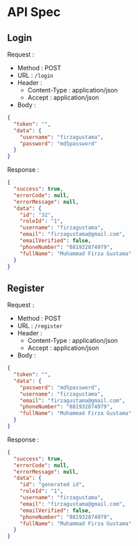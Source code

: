 # API Spec

## Login
Request :
- Method : POST
- URL : `/login`
- Header :
    - Content-Type : application/json
    - Accept : application/json
- Body : 
```json
{
  "token": "",
  "data": {
    "username": "firzagustama",
    "password": "md5password"
  }
}
```

Response :
```json
{
  "success": true,
  "errorCode": null,
  "errorMessage": null,
  "data": {
    "id": "32",
    "roleId": "1",
    "username": "firzagustama",
    "email": "firzagustama@gmail.com",
    "emailVerified": false,
    "phoneNumber": "081932874979",
    "fullName": "Muhammad Firza Gustama"
  }
}
```

## Register
Request :
- Method : POST
- URL : `/register`
- Header :
    - Content-Type : application/json
    - Accept : application/json
- Body : 
```json
{
  "token": "",
  "data": {
    "password": "md5password",
    "username": "firzagustama",
    "email": "firzagustama@gmail.com",
    "phoneNumber": "081932874979",
    "fullName": "Muhammad Firza Gustama"
  }
}
```
Response :
```json
{
  "success": true,
  "errorCode": null,
  "errorMessage": null,
  "data": {
    "id": "generated id",
    "roleId": "1",
    "username": "firzagustama",
    "email": "firzagustama@gmail.com",
    "emailVerified": false,
    "phoneNumber": "081932874979",
    "fullName": "Muhammad Firza Gustama"
  }
}
```